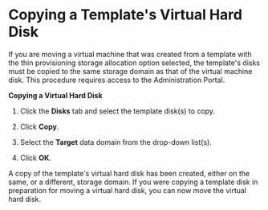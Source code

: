 # Copying a Template's Virtual Hard Disk

If you are moving a virtual machine that was created from a template with the thin provisioning storage allocation option selected, the template's disks must be copied to the same storage domain as that of the virtual machine disk. This procedure requires access to the Administration Portal.

**Copying a Virtual Hard Disk**

1. Click the **Disks** tab and select the template disk(s) to copy.

2. Click **Copy**.

3. Select the **Target** data domain from the drop-down list(s).

4. Click **OK**.

A copy of the template's virtual hard disk has been created, either on the same, or a different, storage domain. If you were copying a template disk in preparation for moving a virtual hard disk, you can now move the virtual hard disk.
